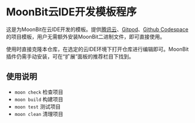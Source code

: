 # MoonBit云IDE开发模板程序

这是为MoonBit在云IDE开发的模板。提供[腾讯云](coding.net)、[Gitpod](gitpod.io)、[Github Codespace](github.dev)的项目模板，用户无需额外安装MoonBit二进制文件，即可直接使用。

使用时直接克隆本仓库，在选定的云IDE环境下打开仓库进行编辑即可。MoonBit插件仍需手动安装，可在“扩展”面板的推荐栏目下找到。

## 使用说明

- `moon check` 检查项目
- `moon build` 构建项目
- `moon test` 测试项目
- `moon clean` 清理项目